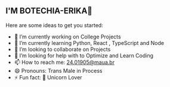 ## I'M BOTECHIA-ERIKA👋
Here are some ideas to get you started:

- 🔭 I’m currently working on College Projects
- 🌱 I’m currently learning Python, React , TypeScript and Node
- 👯 I’m looking to collaborate on Projects
- 🤔 I’m looking for help with to Optimize and Learn Coding
- 📫 How to reach me: 24.01905@maua.br
- 😄 Pronouns: Trans Male in Process
- ⚡ Fun fact: 🦄 Unicorn Lover
